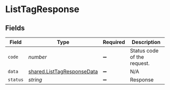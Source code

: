 # ListTagResponse


## Fields

| Field                                                                    | Type                                                                     | Required                                                                 | Description                                                              |
| ------------------------------------------------------------------------ | ------------------------------------------------------------------------ | ------------------------------------------------------------------------ | ------------------------------------------------------------------------ |
| `code`                                                                   | *number*                                                                 | :heavy_minus_sign:                                                       | Status code of the request.                                              |
| `data`                                                                   | [shared.ListTagResponseData](../../models/shared/listtagresponsedata.md) | :heavy_minus_sign:                                                       | N/A                                                                      |
| `status`                                                                 | *string*                                                                 | :heavy_minus_sign:                                                       | Response                                                                 |